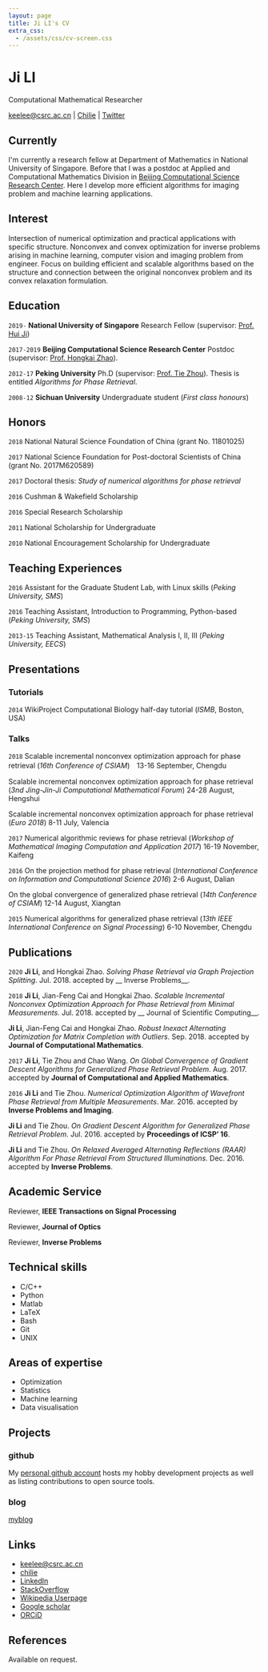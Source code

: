 ```yaml
---
layout: page
title: Ji LI's CV
extra_css: 
  - /assets/css/cv-screen.css
---
```

# Ji LI
Computational Mathematical Researcher

<div id="webaddress">
<a href="mailto:keelee@csrc.ac.cn">keelee@csrc.ac.cn</a>
|
<i class="fa fa-github"></i> <a href="https://github.com/Chilie">Chilie</a>
|
<i class="fa fa-twitter"></i> <a href="https://twitter.com/keelee05323780">Twitter</a>
</div>

<!-- -->
## Currently

I'm currently a research fellow at Department of Mathematics in National University of Singapore. Before that I was a postdoc at Applied and Computational Mathematics Division in  [Beijing Computational Science Research Center](http://www.csrc.ac.cn/). Here I develop more efficient algorithms for imaging problem and machine learning applications.

## Interest

Intersection of numerical optimization and practical applications with specific structure. Nonconvex and convex optimization for inverse problems arising in machine learning, computer vision and imaging problem from engineer. Focus on building efficient and scalable algorithms based on the structure and connection between the original nonconvex problem and its convex relaxation formulation.

## Education

`2019-`
__National University of Singapore__ Research Fellow (supervisor: [Prof. Hui Ji](https://blog.nus.edu.sg/matjh/))


`2017-2019`
__Beijing Computational Science Research Center__ Postdoc (supervisor: [Prof. Hongkai Zhao](https://www.math.uci.edu/~zhao)). 

`2012-17`
__Peking University__ Ph.D (supervisor: [Prof. Tie Zhou](dsec.pku.edu.cn/en/tzhou.htm)). Thesis is entitled _Algorithms for Phase Retrieval_.

`2008-12`
__Sichuan University__ Undergraduate student (_First class honours_)

## Honors

`2018`
National Natural Science Foundation of China (grant No. 11801025)

`2017`
National Science Foundation for Post-doctoral Scientists of China (grant No. 2017M620589)

`2017`
Doctoral thesis: _Study of numerical algorithms for phase retrieval_

`2016`
Cushman & Wakefield Scholarship

`2016`
Special Research Scholarship

`2011`
National Scholarship for Undergraduate

`2010`
National Encouragement Scholarship for Undergraduate

## Teaching Experiences

`2016`
Assistant for the Graduate Student Lab, with Linux skills (_Peking University, SMS_)

`2016`
Teaching Assistant, Introduction to Programming, Python-based (_Peking University, SMS_)

`2013-15`
Teaching Assistant, Mathematical Analysis I, II, III (_Peking University, EECS_)

## Presentations

### Tutorials

`2014`
WikiProject Computational Biology half-day tutorial (_ISMB_, Boston, USA)

### Talks

`2018`
Scalable incremental nonconvex optimization approach for phase retrieval (_16th Conference of CSIAM_)　13-16 September, Chengdu

Scalable incremental nonconvex optimization approach for phase retrieval (_3nd Jing-Jin-Ji Computational Mathematical Forum_) 24-28 August, Hengshui

Scalable incremental nonconvex optimization approach for phase retrieval (_Euro 2018_) 8-11 July, Valencia

`2017`
Numerical algorithmic reviews for phase retrieval (_Workshop of Mathematical Imaging Computation and Application 2017_) 16-19 November, Kaifeng

`2016`
On the projection method for phase retrieval (_International Conference on Information and Computational Science 2016_) 2-6 August, Dalian

On the global convergence of generalized phase retrieval (_14th Conference of CSIAM_) 12-14 August, Xiangtan

`2015`
Numerical algorithms for generalized phase retrieval (_13th IEEE International Conference on Signal Processing_) 6-10 November, Chengdu

## Publications

<!-- ### Journals -->
`2020`
__Ji Li__, and Hongkai Zhao. _Solving Phase Retrieval via Graph Projection Splitting_. Jul. 2018. accepted by __ Inverse Problems__.

`2018`
__Ji Li__, Jian-Feng Cai and Hongkai Zhao. _Scalable Incremental Nonconvex Optimization Approach for Phase Retrieval from Minimal Measurements_. Jul. 2018. accepted by __ Journal of Scientific Computing__.

__Ji Li__, Jian-Feng Cai and Hongkai Zhao. _Robust Inexact Alternating Optimization for Matrix Completion with Outliers_. Sep. 2018. accepted by __Journal of Computational Mathematics__.

`2017`
__Ji Li__, Tie Zhou and Chao Wang. _On Global Convergence of Gradient Descent Algorithms for Generalized Phase Retrieval Problem_. Aug. 2017. accepted by __Journal of Computational and Applied Mathematics__.

`2016`
__Ji Li__ and Tie Zhou. _Numerical Optimization Algorithm of Wavefront Phase Retrieval from Multiple Measurements_. Mar. 2016. accepted by __Inverse Problems and Imaging__.

__Ji Li__ and Tie Zhou. _On Gradient Descent Algorithm for Generalized Phase Retrieval Problem_. Jul. 2016. accepted by __Proceedings of ICSP’ 16__.

__Ji Li__ and Tie Zhou. _On Relaxed Averaged Alternating Reflections (RAAR) Algorithm For Phase Retrieval From Structured Illuminations_. Dec. 2016. accepted by __Inverse Problems__.

## Academic Service

Reviewer, __IEEE Transactions on Signal Processing__

Reviewer, __Journal of Optics__

Reviewer, __Inverse Problems__

## Technical skills

* C/C++
* Python
* Matlab
* LaTeX
* Bash
* Git
* UNIX

## Areas of expertise

* Optimization
* Statistics
* Machine learning
* Data visualisation

## Projects

### github

My [personal github account](https://github.com/chilie) hosts my hobby development projects as well as listing contributions to open source tools. 

### blog

[myblog](https://chilie.github.io)



## Links

<!-- fa are fontawesome, ai are academicons -->
* <i class="fa fa-envelope"></i> <a href="mailto:keelee@csrc.ac.cn">keelee@csrc.ac.cn</a><br />
* <i class="fa fa-github"></i> <a href="http://github.com/chilie">chilie</a><br />
* <i class="fa fa-linkedin"></i> <a href="https://www.linkedin.com/in/blmoore/">LinkedIn</a>
* <i class="fa fa-stack-overflow"></i> <a href="http://stackoverflow.com/users/1274516/blmoore">StackOverflow</a>
* <i class="fa fa-wikipedia"></i> <a href="https://en.wikipedia.org/wiki/User:Ben_Moore">Wikipedia Userpage</a><br />
* <i class="ai ai-google-scholar"></i> <a href="http://scholar.google.com/citations?user=YMxsGpsAAAAJ">Google scholar</a>
* <i class="ai ai-orcid"></i> <a href="https://orcid.org/0000-0002-4074-1933">ORCiD</a>

## References

Available on request.

<!-- ### Footer

Last updated: May 2013 -->
